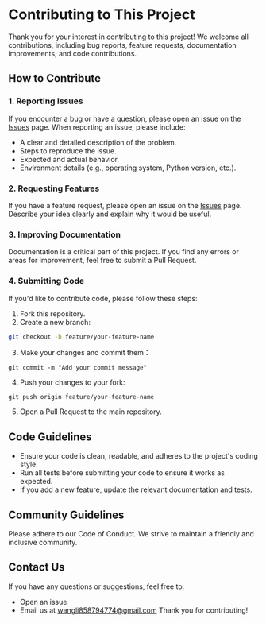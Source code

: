 # Contributing to This Project

Thank you for your interest in contributing to this project! We welcome all contributions, including bug reports, feature requests, documentation improvements, and code contributions.

## How to Contribute

### 1. Reporting Issues
If you encounter a bug or have a question, please open an issue on the [Issues](https://github.com/your-repo/issues) page. When reporting an issue, please include:
- A clear and detailed description of the problem.
- Steps to reproduce the issue.
- Expected and actual behavior.
- Environment details (e.g., operating system, Python version, etc.).

### 2. Requesting Features
If you have a feature request, please open an issue on the [Issues](https://github.com/your-repo/issues) page. Describe your idea clearly and explain why it would be useful.

### 3. Improving Documentation
Documentation is a critical part of this project. If you find any errors or areas for improvement, feel free to submit a Pull Request.

### 4. Submitting Code
If you'd like to contribute code, please follow these steps:
1. Fork this repository.
2. Create a new branch:
```bash
git checkout -b feature/your-feature-name
```

3. Make your changes and commit them：
```
git commit -m "Add your commit message"
```
4. Push your changes to your fork:
```
git push origin feature/your-feature-name
```
5. Open a Pull Request to the main repository.

## Code Guidelines
- Ensure your code is clean, readable, and adheres to the project's coding style.
- Run all tests before submitting your code to ensure it works as expected.
- If you add a new feature, update the relevant documentation and tests.

## Community Guidelines
Please adhere to our Code of Conduct. We strive to maintain a friendly and inclusive community.

## Contact Us
If you have any questions or suggestions, feel free to:
- Open an issue
- Email us at wangli858794774@gmail.com
Thank you for contributing!
